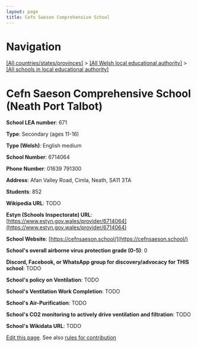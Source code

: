 ```yaml
---
layout: page
title: Cefn Saeson Comprehensive School
---
```

# Navigation

[[All countries/states/provinces]](../../..) > [[All Welsh local educational authority]](../..) > [[All schools in local educational authority]](..)

# Cefn Saeson Comprehensive School (Neath Port Talbot)

**School LEA number**: 671

**Type**: Secondary (ages 11-16)

**Type (Welsh)**: English medium

**School Number**: 6714064

**Phone Number**: 01639 791300

**Address**: Afan Valley Road, Cimla, Neath, SA11 3TA

**Students**: 852

**Wikipedia URL**: TODO

**Estyn (Schools Inspectorate) URL**: [https://www.estyn.gov.wales/provider/6714064](https://www.estyn.gov.wales/provider/6714064)

**School Website**: [https://cefnsaeson.school/](https://cefnsaeson.school/)

**School's overall airborne virus protection grade (0-5)**: 0

**Discord, Facebook, or WhatsApp group for discovery/advocacy for THIS school**: TODO

**School's policy on Ventilation**: TODO

**School's Ventilation Work Completion**: TODO

**School's Air-Purification**: TODO

**School's CO2 monitoring to actively drive ventilation and filtration**: TODO

**School's Wikidata URL**: TODO




[Edit this page](https://github.com/ventilate-schools/Wales/edit/prif/./Neath_Port_Talbot/Cefn_Saeson_Comprehensive_School.md). See also [rules for contribution](../../../contribution-rules/)